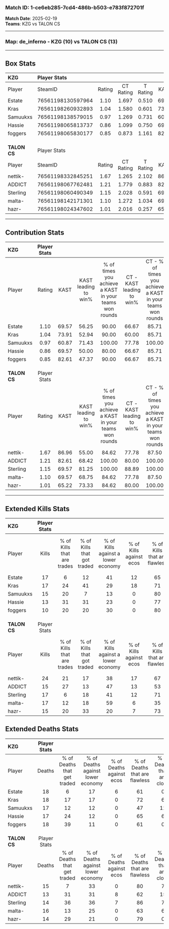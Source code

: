 ### Match ID: 1-ce6eb285-7cd4-486b-b503-e783f872701f  
**Match Date**: 2025-02-19  
**Teams**: KZG vs TALON CS  

---  

### **Map**: de_inferno - KZG (10) vs TALON CS (13)  
---  

## Box Stats  

| **KZG**      | Player Stats      |        |           |          |       |       |       |         |        |      |     |
| :- | :- | :-: | :-: | :-: | :-: | :-: | :-: | :-: | :-: | :-: | :-: |
| Player       | SteamID           | Rating | CT Rating | T Rating | KAST  |  ADR  | Kills | Assists | Deaths | K/D  | HS% |
| Estate       | 76561198130597964 |  1.10  |   1.697   |  0.510   | 69.57 | 87.2  |  17   |    8    |   18   | 0.94 | 47  |
| Kras         | 76561198260932893 |  1.04  |   1.580   |  0.601   | 73.91 | 64.2  |  17   |    3    |   18   | 0.94 | 58  |
| Samuukxs     | 76561198138579015 |  0.97  |   1.269   |  0.731   | 60.87 | 85.2  |  15   |    4    |   17   | 0.88 | 53  |
| Hassie       | 76561198065813737 |  0.86  |   1.099   |  0.750   | 69.57 | 60.4  |  13   |    1    |   17   | 0.76 | 69  |
| foggers      | 76561198065830177 |  0.85  |   0.873   |  1.161   | 82.61 | 57.9  |  10   |    9    |   18   | 0.56 | 40  |
|              |                   |        |           |          |       |       |       |         |        |      |     |
|              |                   |        |           |          |       |       |       |         |        |      |     |
|              |                   |        |           |          |       |       |       |         |        |      |     |
| **TALON CS** | Player Stats      |        |           |          |       |       |       |         |        |      |     |
| Player       | SteamID           | Rating | CT Rating | T Rating | KAST  |  ADR  | Kills | Assists | Deaths | K/D  | HS% |
| nettik-      | 76561198332845251 |  1.67  |   1.265   |  2.102   | 86.96 | 116.4 |  24   |   10    |   15   | 1.60 | 58  |
| ADDICT       | 76561198067762481 |  1.21  |   1.779   |  0.883   | 82.61 | 76.4  |  15   |   10    |   13   | 1.15 | 60  |
| Sterling     | 76561198060490349 |  1.15  |   2.028   |  0.591   | 69.57 | 77.4  |  17   |    5    |   14   | 1.21 | 11  |
| malta-       | 76561198142171301 |  1.10  |   1.272   |  1.034   | 69.57 | 72.9  |  17   |    7    |   16   | 1.06 | 41  |
| hazr-        | 76561198024347602 |  1.01  |   2.016   |  0.257   | 65.22 | 67.5  |  15   |    3    |   14   | 1.07 | 53  |
---  

## Contribution Stats  

| **KZG**      | Player Stats |       |                      |                                                        |                           |                                                             |                          |                                                            |
| :- | :-: | :-: | :-: | :-: | :-: | :-: | :-: | :-: |
| Player       |    Rating    | KAST  | KAST leading to win% | % of times you achieve a KAST in your teams won rounds | CT - KAST leading to win% | CT - % of times you achieve a KAST in your teams won rounds | T - KAST leading to win% | T - % of times you achieve a KAST in your teams won rounds |
| Estate       |     1.10     | 69.57 |        56.25         |                         90.00                          |           66.67           |                            85.71                            |          42.86           |                           100.00                           |
| Kras         |     1.04     | 73.91 |        52.94         |                         90.00                          |           60.00           |                            85.71                            |          42.86           |                           100.00                           |
| Samuukxs     |     0.97     | 60.87 |        71.43         |                         100.00                         |           77.78           |                           100.00                            |          60.00           |                           100.00                           |
| Hassie       |     0.86     | 69.57 |        50.00         |                         80.00                          |           66.67           |                            85.71                            |          28.57           |                           66.67                            |
| foggers      |     0.85     | 82.61 |        47.37         |                         90.00                          |           66.67           |                            85.71                            |          30.00           |                           100.00                           |
|              |              |       |                      |                                                        |                           |                                                             |                          |                                                            |
|              |              |       |                      |                                                        |                           |                                                             |                          |                                                            |
|              |              |       |                      |                                                        |                           |                                                             |                          |                                                            |
| **TALON CS** | Player Stats |       |                      |                                                        |                           |                                                             |                          |                                                            |
| Player       |    Rating    | KAST  | KAST leading to win% | % of times you achieve a KAST in your teams won rounds | CT - KAST leading to win% | CT - % of times you achieve a KAST in your teams won rounds | T - KAST leading to win% | T - % of times you achieve a KAST in your teams won rounds |
| nettik-      |     1.67     | 86.96 |        55.00         |                         84.62                          |           77.78           |                            87.50                            |          36.36           |                           80.00                            |
| ADDICT       |     1.21     | 82.61 |        68.42         |                         100.00                         |           80.00           |                           100.00                            |          55.56           |                           100.00                           |
| Sterling     |     1.15     | 69.57 |        81.25         |                         100.00                         |           88.89           |                           100.00                            |          71.43           |                           100.00                           |
| malta-       |     1.10     | 69.57 |        68.75         |                         84.62                          |           77.78           |                            87.50                            |          57.14           |                           80.00                            |
| hazr-        |     1.01     | 65.22 |        73.33         |                         84.62                          |           80.00           |                           100.00                            |          60.00           |                           60.00                            |
---  

## Extended Kills Stats  

| **KZG**      | Player Stats |                            |                            |                                    |                         |                              |                                 |                                       |                    |           |
| :- | :-: | :-: | :-: | :-: | :-: | :-: | :-: | :-: | :-: | :-: |
| Player       |    Kills     | % of Kills that are trades | % of Kills that got traded | % of Kills against a lower economy | % of Kills against ecos | % of Kills that are flawless | % of Kills that are close duels | % of Kills that are assisted by flash | Pistol Round Kills | AWP Kills |
| Estate       |      17      |             6              |             12             |                 41                 |           12            |              65              |                6                |                   0                   |         7          |     2     |
| Kras         |      17      |             24             |             41             |                 29                 |           18            |              71              |                0                |                  12                   |         0          |     4     |
| Samuukxs     |      15      |             20             |             7              |                 13                 |            0            |              80              |                7                |                   0                   |         0          |     1     |
| Hassie       |      13      |             31             |             31             |                 23                 |            0            |              77              |               15                |                   0                   |         0          |     0     |
| foggers      |      10      |             20             |             20             |                 30                 |            0            |              80              |               10                |                  30                   |         0          |     1     |
|              |              |                            |                            |                                    |                         |                              |                                 |                                       |                    |           |
|              |              |                            |                            |                                    |                         |                              |                                 |                                       |                    |           |
|              |              |                            |                            |                                    |                         |                              |                                 |                                       |                    |           |
| **TALON CS** | Player Stats |                            |                            |                                    |                         |                              |                                 |                                       |                    |           |
| Player       |    Kills     | % of Kills that are trades | % of Kills that got traded | % of Kills against a lower economy | % of Kills against ecos | % of Kills that are flawless | % of Kills that are close duels | % of Kills that are assisted by flash | Pistol Round Kills | AWP Kills |
| nettik-      |      24      |             21             |             17             |                 38                 |           17            |              67              |                4                |                   4                   |         3          |     0     |
| ADDICT       |      15      |             27             |             13             |                 47                 |           13            |              53              |               13                |                   0                   |         0          |     2     |
| Sterling     |      17      |             6              |             18             |                 41                 |           12            |              71              |                0                |                  18                   |         13         |     0     |
| malta-       |      17      |             12             |             18             |                 59                 |            6            |              35              |                6                |                   0                   |         0          |     5     |
| hazr-        |      15      |             20             |             33             |                 20                 |            7            |              73              |                0                |                  33                   |         0          |     3     |
## Extended Deaths Stats  

| **KZG**      | Player Stats |                             |                                   |                          |                               |                            |                           |               |
| :- | :-: | :-: | :-: | :-: | :-: | :-: | :-: | :-: |
| Player       |    Deaths    | % of Deaths that get traded | % of Deaths against lower economy | % of Deaths against ecos | % of Deaths that are flawless | % of Deaths that are close | % of Deaths while blinded | Deaths to AWP |
| Estate       |      18      |              6              |                17                 |            6             |              61               |             0              |            17             |       6       |
| Kras         |      18      |             17              |                17                 |            0             |              72               |             6              |            17             |       2       |
| Samuukxs     |      17      |             12              |                12                 |            0             |              47               |             12             |             6             |       3       |
| Hassie       |      17      |             24              |                12                 |            0             |              65               |             6              |             0             |       3       |
| foggers      |      18      |             39              |                11                 |            0             |              61               |             0              |            11             |       2       |
|              |              |                             |                                   |                          |                               |                            |                           |               |
|              |              |                             |                                   |                          |                               |                            |                           |               |
|              |              |                             |                                   |                          |                               |                            |                           |               |
| **TALON CS** | Player Stats |                             |                                   |                          |                               |                            |                           |               |
| Player       |    Deaths    | % of Deaths that get traded | % of Deaths against lower economy | % of Deaths against ecos | % of Deaths that are flawless | % of Deaths that are close | % of Deaths while blinded | Deaths to AWP |
| nettik-      |      15      |              7              |                33                 |            0             |              80               |             7              |            13             |       1       |
| ADDICT       |      13      |             31              |                31                 |            8             |              62               |             15             |             0             |       1       |
| Sterling     |      14      |             36              |                36                 |            7             |              86               |             7              |             7             |       2       |
| malta-       |      16      |             13              |                25                 |            0             |              63               |             6              |             6             |       1       |
| hazr-        |      14      |             29              |                21                 |            0             |              79               |             0              |             7             |       2       |
